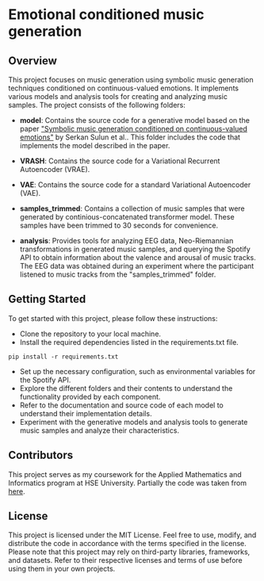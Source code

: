 # Emotional conditioned music generation 
## Overview
This project focuses on music generation using symbolic music generation techniques conditioned on continuous-valued emotions. It implements various models and analysis tools for creating and analyzing music samples. The project consists of the following folders:

* __model__: Contains the source code for a generative model based on the paper ["Symbolic music generation conditioned on continuous-valued emotions"](https://arxiv.org/abs/2203.16165) by Serkan Sulun et al.. This folder includes the code that implements the model described in the paper.

* __VRASH__: Contains the source code for a Variational Recurrent Autoencoder (VRAE).

* __VAE__: Contains the source code for a standard Variational Autoencoder (VAE).

* __samples_trimmed__: Contains a collection of music samples that were generated by continious-concatenated transformer model. These samples have been trimmed to 30 seconds for convenience.

* __analysis__: Provides tools for analyzing EEG data, Neo-Riemannian transformations in generated music samples, and querying the Spotify API to obtain information about the valence and arousal of music tracks. The EEG data was obtained during an experiment where the participant listened to music tracks from the "samples_trimmed" folder.

## Getting Started
To get started with this project, please follow these instructions:

* Clone the repository to your local machine.
* Install the required dependencies listed in the requirements.txt file.
```
pip install -r requirements.txt
```
* Set up the necessary configuration, such as environmental variables for the Spotify API.
* Explore the different folders and their contents to understand the functionality provided by each component.
* Refer to the documentation and source code of each model to understand their implementation details.
* Experiment with the generative models and analysis tools to generate music samples and analyze their characteristics.

## Contributors
This project serves as my coursework for the Applied Mathematics and Informatics program at HSE University. Partially the code was taken from [here](https://github.com/serkansulun/midi-emotion/tree/master/src).

## License
This project is licensed under the MIT License. Feel free to use, modify, and distribute the code in accordance with the terms specified in the license. Please note that this project may rely on third-party libraries, frameworks, and datasets. Refer to their respective licenses and terms of use before using them in your own projects.

